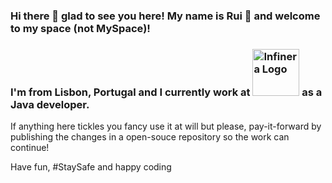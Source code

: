 ### Hi there 👋 glad to see you here! My name is Rui :boy: and welcome to my space (not MySpace)!
### I'm from Lisbon, Portugal and I currently work at <a href="https://www.infinera.com"><img src="https://www.infinera.com/wp-content/uploads/logo-header.png.webp" alt="Infinera Logo" width="75"/></a> as a Java developer.

If anything here tickles you fancy use it at will but please, pay-it-forward by publishing the changes in a open-souce repository so the work can continue!

Have fun, #StaySafe and happy coding
